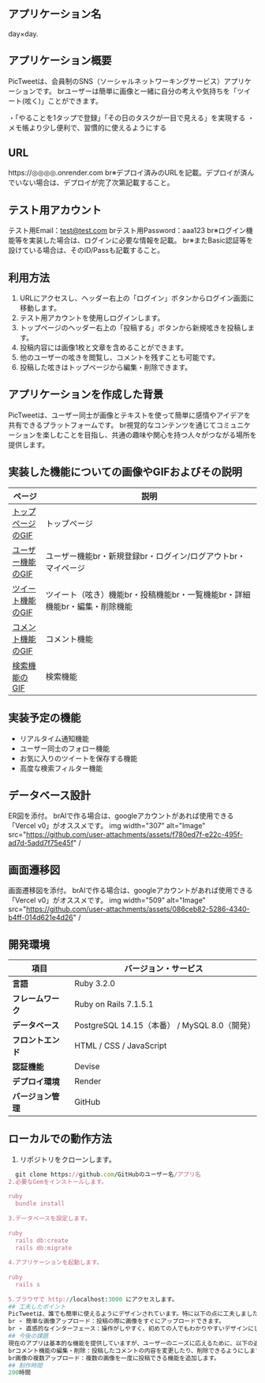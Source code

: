 ## アプリケーション名
day×day.

## アプリケーション概要
PicTweetは、会員制のSNS（ソーシャルネットワーキングサービス）アプリケーションです。
brユーザーは簡単に画像と一緒に自分の考えや気持ちを「ツイート(呟く)」ことができます。

・「やることを1タップで登録」「その日のタスクが一目で見える」を実現する
・メモ帳より少し便利で、習慣的に使えるようにする
## URL
https://◎◎◎◎.onrender.com
br※デプロイ済みのURLを記載。デプロイが済んでいない場合は、デプロイが完了次第記載すること。

## テスト用アカウント
テスト用Email：test@test.com
brテスト用Password：aaa123
br※ログイン機能等を実装した場合は、ログインに必要な情報を記載。
br※またBasic認証等を設けている場合は、そのID/Passも記載すること。

## 利用方法
1. URLにアクセスし、ヘッダー右上の「ログイン」ボタンからログイン画面に移動します。
2. テスト用アカウントを使用しログインします。
3. トップページのヘッダー右上の「投稿する」ボタンから新規呟きを投稿します。
4. 投稿内容には画像1枚と文章を含めることができます。
5. 他のユーザーの呟きを閲覧し、コメントを残すことも可能です。
6. 投稿した呟きはトップページから編集・削除できます。

## アプリケーションを作成した背景
PicTweetは、ユーザー同士が画像とテキストを使って簡単に感情やアイデアを共有できるプラットフォームです。
br視覚的なコンテンツを通じてコミュニケーションを楽しむことを目指し、共通の趣味や関心を持つ人々がつながる場所を提供します。

## 実装した機能についての画像やGIFおよびその説明
|ページ|説明|
|---|------------------|
|[トップページのGIF](URL_TO_GIF)|トップページ　　　　　　　　　　　　　　　　　　　　　　|
|[ユーザー機能のGIF](URL_TO_GIF)|ユーザー機能br・新規登録br・ログイン/ログアウトbr・マイページ|
|[ツイート機能のGIF](URL_TO_GIF)|ツイート（呟き）機能br・投稿機能br・一覧機能br・詳細機能br・編集・削除機能|
|[コメント機能のGIF](URL_TO_GIF)|コメント機能|
|[検索機能のGIF](URL_TO_GIF)|検索機能|

## 実装予定の機能
- リアルタイム通知機能
- ユーザー同士のフォロー機能
- お気に入りのツイートを保存する機能
- 高度な検索フィルター機能

## データベース設計
ER図を添付。
brAIで作る場合は、googleアカウントがあれば使用できる「Vercel v0」がオススメです。
img width="307" alt="Image" src="https://github.com/user-attachments/assets/f780ed7f-e22c-495f-ad7d-5add7f75e45f" /


## 画面遷移図
画面遷移図を添付。
brAIで作る場合は、googleアカウントがあれば使用できる「Vercel v0」がオススメです。
img width="509" alt="Image" src="https://github.com/user-attachments/assets/086ceb82-5286-4340-b4ff-014d621e4d26" /


## 開発環境
| 項目               | バージョン・サービス |
|------------------|-----------------|
| **言語**        | Ruby 3.2.0 |
| **フレームワーク** | Ruby on Rails 7.1.5.1 |
| **データベース**  | PostgreSQL 14.15（本番） / MySQL 8.0（開発） |
| **フロントエンド** | HTML / CSS / JavaScript |
| **認証機能**    | Devise |
| **デプロイ環境** | Render |
| **バージョン管理** | GitHub |

## ローカルでの動作方法

1. リポジトリをクローンします。
```ruby
  git clone https://github.com/GitHubのユーザー名/アプリ名
2.必要なGemをインストールします。
 
ruby
  bundle install 
  
3.データベースを設定します。
 
ruby
  rails db:create
  rails db:migrate
  
4.アプリケーションを起動します。
 
ruby
  rails s
  
5.ブラウザで http://localhost:3000 にアクセスします。
## 工夫したポイント
PicTweetは、誰でも簡単に使えるようにデザインされています。特に以下の点に工夫しました。
br - 簡単な画像アップロード：投稿の際に画像をすぐにアップロードできます。
br - 直感的なインターフェース：操作がしやすく、初めての人でもわかりやすいデザインにしています。
## 今後の課題
現在のアプリは基本的な機能を提供していますが、ユーザーのニーズに応えるために、以下の追加機能を検討しています。
brコメント機能の編集・削除：投稿したコメントの内容を変更したり、削除できるようにします。
br画像の複数アップロード：複数の画像を一度に投稿できる機能を追加します。
## 制作時間
200時間
```
